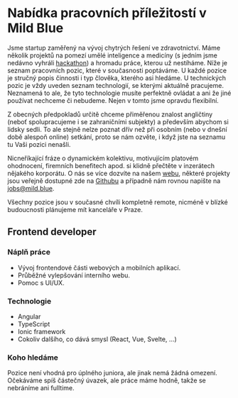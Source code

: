 # Nabídka pracovních příležitostí v Mild Blue

Jsme startup zaměřený na vývoj chytrých řešení ve zdravotnictví. Máme několik projektů na pomezí umělé inteligence 
a medicíny (s jedním jsme nedávno vyhráli [hackathon](https://www.seznamzpravy.cz/clanek/uz-zadni-heparinovi-vrazi-vyvojari-dali-kalkulacku-leku-do-mobilu-130797))
a hromadu práce, kterou už nestíháme. Níže je seznam pracovních pozic, které v současnosti
poptáváme. U každé pozice je stručný popis činnosti i typ člověka, kterého asi hledáme. U technických pozic je vždy 
uveden seznam technologií, se kterými aktuálně pracujeme. Neznamená to ale, že tyto technologie musíte perfektně 
ovládat a ani že jiné používat nechceme či nebudeme. Nejen v tomto jsme opravdu flexibilní.

Z obecných předpokladů určitě chceme přiměřenou znalost angličtiny (neboť spolupracujeme i se zahraničními subjekty) 
a především abychom si lidsky sedli. To ale stejně nelze poznat dřív než při osobním (nebo v dnešní době alespoň online)
setkání, proto se nám ozvěte, i když jste na seznamu tu Vaši pozici nenašli.

Nicneříkající fráze o dynamickém kolektivu, motivujícím platovém ohodnocení, firemních benefitech apod. si klidně přečtěte 
v inzerátech nějakého korporátu. O nás se více dozvíte na našem [webu](https://mild.blue), některé projekty jsou veřejně dostupné 
zde na [Githubu](https://github.com/mild-blue) a případně nám rovnou napište na [jobs@mild.blue](mailto:jobs@mild.blue). 

Všechny pozice jsou v současné chvíli kompletně remote, nicméně v blízké budoucnosti plánujeme mít kanceláře v Praze. 

## Frontend developer
### Náplň práce
* Vývoj frontendové části webových a mobilních aplikací.
* Průběžné vylepšování interního webu.
* Pomoc s UI/UX.

### Technologie
* Angular
* TypeScript
* Ionic framework
* Cokoliv dalšího, co dává smysl (React, Vue, Svelte, …)

### Koho hledáme
Pozice není vhodná pro úplného juniora, ale jinak nemá žádná omezení. Očekáváme spíš částečný úvazek, 
ale práce máme hodně, takže se nebráníme ani fulltime.
  
